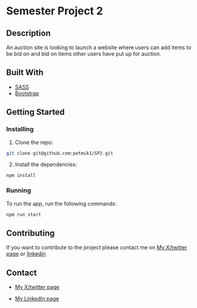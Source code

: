 # Semester Project 2

## Description

An auction site is looking to launch a website where users can add items to be bid on and bid on items other users have put up for auction.

## Built With

- [SASS](https://sass-lang.com/)
- [Bootstrap](https://getbootstrap.com)

## Getting Started

### Installing

1. Clone the repo:

```bash
git clone git@github.com:petmik1/SP2.git
```

2. Install the dependencies:

```
npm install
```

### Running

To run the app, run the following commands:

```bash
npm run start
```

## Contributing

If you want to contribute to the project please contact me on [My X/twitter page](https://twitter.com/EmilHatland) or [linkedin](https://www.linkedin.com/in/petter-emil-hatland-mikalsen-4686a9237/)

## Contact

- [My X/twitter page](https://twitter.com/EmilHatland)

- [My LinkedIn page](https://www.linkedin.com/in/petter-emil-hatland-mikalsen-4686a9237/)
